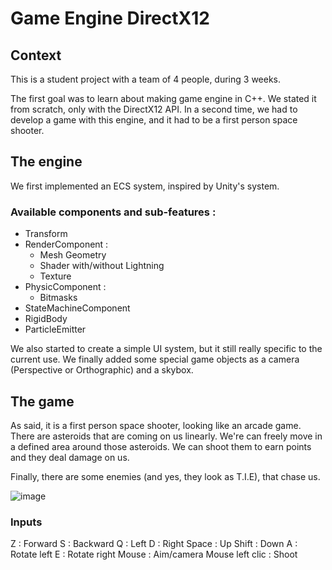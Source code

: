 # Game Engine DirectX12

## Context
This is a student project with a team of 4 people, during 3 weeks.

The first goal was to learn about making game engine in C++. We stated it from scratch, only with the DirectX12 API.
In a second time, we had to develop a game with this engine, and it had to be a first person space shooter.

## The engine
We first implemented an ECS system, inspired by Unity's system.

### Available components and sub-features : 
- Transform
- RenderComponent :
    - Mesh Geometry
    - Shader with/without Lightning
    - Texture
- PhysicComponent :
    - Bitmasks
- StateMachineComponent
- RigidBody
- ParticleEmitter

We also started to create a simple UI system, but it still really specific to the current use.
We finally added some special game objects as a camera (Perspective or Orthographic) and a skybox.

## The game
As said, it is a first person space shooter, looking like an arcade game.
There are asteroids that are coming on us linearly. We're can freely move in a defined area around those asteroids.
We can shoot them to earn points and they deal damage on us.

Finally, there are some enemies (and yes, they look as T.I.E), that chase us.

![image](https://github.com/Loctryl/Game-Engine-DirectX12/assets/91985442/939bb035-0307-4585-b63d-0bd186cb843d)

### Inputs

Z : Forward
S : Backward
Q : Left
D : Right
Space : Up
Shift : Down
A : Rotate left
E : Rotate right
Mouse : Aim/camera
Mouse left clic : Shoot
